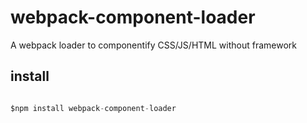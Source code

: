 # webpack-component-loader
A webpack loader to componentify CSS/JS/HTML without framework

## install
```javascript

$npm install webpack-component-loader

```

